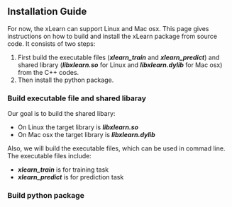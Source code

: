 ## Installation Guide

For now, the xLearn can support Linux and Mac osx. This page gives instructions on how to build and install the xLearn package from source code. It consists of two steps:

 1. First build the executable files (***xlearn_train*** and ***xlearn_predict***) and shared library (***libxlearn.so*** for Linux and ***libxlearn.dylib*** for Mac osx) from the C++ codes.
 2. Then install the python package.

### Build executable file and shared libaray

Our goal is to build the shared libary:

 - On Linux the target library is ***libxlearn.so***
 - On Mac osx the target library is ***libxlearn.dylib***

Also, we will build the executable files, which can be used in commad line. The executable files include:

 - ***xlearn_train*** is for training task
 - ***xlearn_predict*** is for prediction task

 
### Build python package

